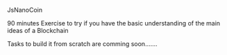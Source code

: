 JsNanoCoin

90 minutes Exercise to try if you have the basic understanding of the main ideas of a Blockchain

Tasks to build it from scratch are comming soon.......
